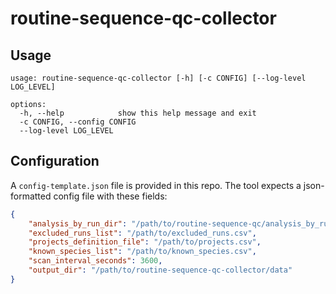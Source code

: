 # routine-sequence-qc-collector

## Usage

```
usage: routine-sequence-qc-collector [-h] [-c CONFIG] [--log-level LOG_LEVEL]

options:
  -h, --help            show this help message and exit
  -c CONFIG, --config CONFIG
  --log-level LOG_LEVEL
```

## Configuration

A `config-template.json` file is provided in this repo. The tool expects a json-formatted config file with these fields:

```json
{
    "analysis_by_run_dir": "/path/to/routine-sequence-qc/analysis_by_run",
    "excluded_runs_list": "/path/to/excluded_runs.csv",
    "projects_definition_file": "/path/to/projects.csv",
    "known_species_list": "/path/to/known_species.csv",
    "scan_interval_seconds": 3600,
    "output_dir": "/path/to/routine-sequence-qc-collector/data"
}
```